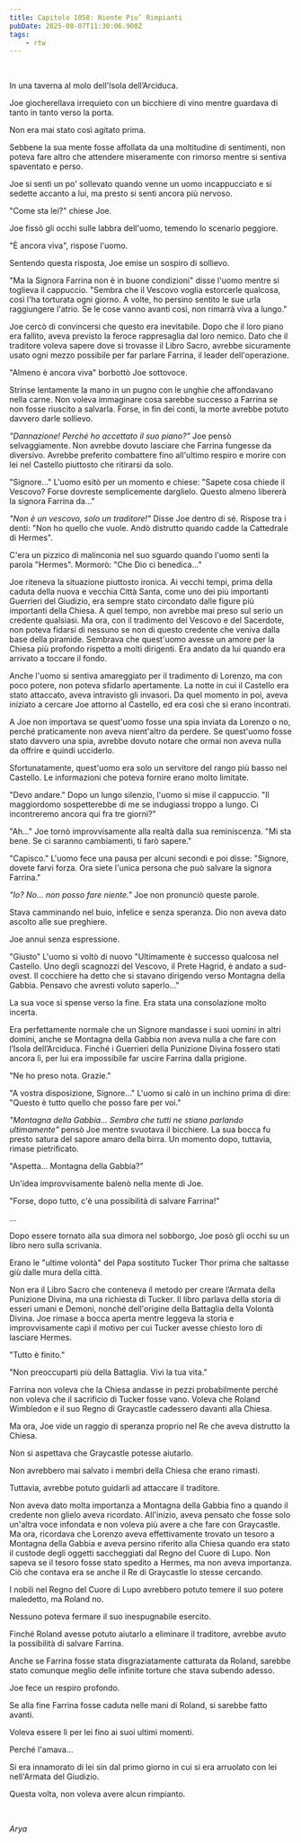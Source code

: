 ```yaml
---
title: Capitolo 1058: Niente Piu’ Rimpianti
pubDate: 2025-08-07T11:30:06.908Z
tags:
    - rtw
---
```



&nbsp;


In una taverna al molo dell'Isola dell’Arciduca.


Joe giocherellava irrequieto con un bicchiere di vino mentre guardava di tanto in tanto verso la porta.


Non era mai stato così agitato prima.


Sebbene la sua mente fosse affollata da una moltitudine di sentimenti, non poteva fare altro che attendere miseramente con rimorso mentre si sentiva spaventato e perso.


Joe si sentì un po' sollevato quando venne un uomo incappucciato e si sedette accanto a lui, ma presto si sentì ancora più nervoso.


"Come sta lei?" chiese Joe.


Joe fissò gli occhi sulle labbra dell'uomo, temendo lo scenario peggiore.


"È ancora viva", rispose l'uomo.


Sentendo questa risposta, Joe emise un sospiro di sollievo.


"Ma la Signora Farrina non è in buone condizioni" disse l'uomo mentre si toglieva il cappuccio. "Sembra che il Vescovo voglia estorcerle qualcosa, così l'ha torturata ogni giorno. A volte, ho persino sentito le sue urla raggiungere l'atrio. Se le cose vanno avanti così, non rimarrà viva a lungo."


Joe cercò di convincersi che questo era inevitabile. Dopo che il loro piano era fallito, aveva previsto la feroce rappresaglia dal loro nemico. Dato che il traditore voleva sapere dove si trovasse il Libro Sacro, avrebbe sicuramente usato ogni mezzo possibile per far parlare Farrina, il leader dell'operazione.


"Almeno è ancora viva" borbottò Joe sottovoce.


Strinse lentamente la mano in un pugno con le unghie che affondavano nella carne. Non voleva immaginare cosa sarebbe successo a Farrina se non fosse riuscito a salvarla. Forse, in fin dei conti, la morte avrebbe potuto davvero darle sollievo.


<em>"Dannazione! Perché ho accettato il suo piano?"</em> Joe pensò selvaggiamente. Non avrebbe dovuto lasciare che Farrina fungesse da diversivo. Avrebbe preferito combattere fino all'ultimo respiro e morire con lei nel Castello piuttosto che ritirarsi da solo.


"Signore..." L'uomo esitò per un momento e chiese: "Sapete cosa chiede il Vescovo? Forse dovreste semplicemente darglielo. Questo almeno libererà la signora Farrina da..."


<em>"Non è un vescovo, solo un traditore!" </em>Disse Joe dentro di sé. Rispose tra i denti: "Non ho quello che vuole. Andò distrutto quando cadde la Cattedrale di Hermes".


C'era un pizzico di malinconia nel suo sguardo quando l'uomo sentì la parola "Hermes". Mormorò: "Che Dio ci benedica..."


Joe riteneva la situazione piuttosto ironica. Ai vecchi tempi, prima della caduta della nuova e vecchia Città Santa, come uno dei più importanti Guerrieri del Giudizio, era sempre stato circondato dalle figure più importanti della Chiesa. A quel tempo, non avrebbe mai preso sul serio un credente qualsiasi. Ma ora, con il tradimento del Vescovo e del Sacerdote, non poteva fidarsi di nessuno se non di questo credente che veniva dalla base della piramide. Sembrava che quest'uomo avesse un amore per la Chiesa più profondo rispetto a molti dirigenti. Era andato da lui quando era arrivato a toccare il fondo.


Anche l'uomo si sentiva amareggiato per il tradimento di Lorenzo, ma con poco potere, non poteva sfidarlo apertamente. La notte in cui il Castello era stato attaccato, aveva intravisto gli invasori. Da quel momento in poi, aveva iniziato a cercare Joe attorno al Castello, ed era così che si erano incontrati.


A Joe non importava se quest'uomo fosse una spia inviata da Lorenzo o no, perché praticamente non aveva nient'altro da perdere. Se quest'uomo fosse stato davvero una spia, avrebbe dovuto notare che ormai non aveva nulla da offrire e quindi ucciderlo.


Sfortunatamente, quest'uomo era solo un servitore del rango più basso nel Castello. Le informazioni che poteva fornire erano molto limitate.


"Devo andare." Dopo un lungo silenzio, l'uomo si mise il cappuccio. "Il maggiordomo sospetterebbe di me se indugiassi troppo a lungo. Ci incontreremo ancora qui fra tre giorni?"


"Ah..." Joe tornò improvvisamente alla realtà dalla sua reminiscenza. "Mi sta bene. Se ci saranno cambiamenti, ti farò sapere."


"Capisco." L'uomo fece una pausa per alcuni secondi e poi disse: "Signore, dovete farvi forza. Ora siete l'unica persona che può salvare la signora Farrina."


<em>"Io? No... non posso fare niente."</em> Joe non pronunciò queste parole.


Stava camminando nel buio, infelice e senza speranza. Dio non aveva dato ascolto alle sue preghiere.


Joe annuì senza espressione.


"Giusto" L'uomo si voltò di nuovo "Ultimamente è successo qualcosa nel Castello. Uno degli scagnozzi del Vescovo, il Prete Hagrid, è andato a sud-ovest. Il cocchiere ha detto che si stavano dirigendo verso Montagna della Gabbia. Pensavo che avresti voluto saperlo…"


La sua voce si spense verso la fine. Era stata una consolazione molto incerta.


Era perfettamente normale che un Signore mandasse i suoi uomini in altri domini, anche se Montagna della Gabbia non aveva nulla a che fare con l’Isola dell’Arciduca. Finché i Guerrieri della Punizione Divina fossero stati ancora lì, per lui era impossibile far uscire Farrina dalla prigione.


"Ne ho preso nota. Grazie."


"A vostra disposizione, Signore..." L'uomo si calò in un inchino prima di dire: "Questo è tutto quello che posso fare per voi."


<em>"Montagna della Gabbia... Sembra che tutti ne stiano parlando ultimamente"</em> pensò Joe mentre svuotava il bicchiere. La sua bocca fu presto satura del sapore amaro della birra. Un momento dopo, tuttavia, rimase pietrificato.


"Aspetta... Montagna della Gabbia?"


Un'idea improvvisamente balenò nella mente di Joe.


"Forse, dopo tutto, c'è una possibilità di salvare Farrina!"


...


Dopo essere tornato alla sua dimora nel sobborgo, Joe posò gli occhi su un libro nero sulla scrivania.


Erano le "ultime volontà" del Papa sostituto Tucker Thor prima che saltasse giù dalle mura della città.


Non era il Libro Sacro che conteneva il metodo per creare l’Armata della Punizione Divina, ma una richiesta di Tucker. Il libro parlava della storia di esseri umani e Demoni, nonché dell'origine della Battaglia della Volontà Divina. Joe rimase a bocca aperta mentre leggeva la storia e improvvisamente capì il motivo per cui Tucker avesse chiesto loro di lasciare Hermes.


"Tutto è finito."


"Non preoccuparti più della Battaglia. Vivi la tua vita."


Farrina non voleva che la Chiesa andasse in pezzi probabilmente perché non voleva che il sacrificio di Tucker fosse vano. Voleva che Roland Wimbledon e il suo Regno di Graycastle cadessero davanti alla Chiesa.


Ma ora, Joe vide un raggio di speranza proprio nel Re che aveva distrutto la Chiesa.


Non si aspettava che Graycastle potesse aiutarlo.


Non avrebbero mai salvato i membri della Chiesa che erano rimasti.


Tuttavia, avrebbe potuto guidarli ad attaccare il traditore.


Non aveva dato molta importanza a Montagna della Gabbia fino a quando il credente non glielo aveva ricordato. All'inizio, aveva pensato che fosse solo un'altra voce infondata e non voleva più avere a che fare con Graycastle. Ma ora, ricordava che Lorenzo aveva effettivamente trovato un tesoro a Montagna della Gabbia e aveva persino riferito alla Chiesa quando era stato il custode degli oggetti saccheggiati dal Regno del Cuore di Lupo. Non sapeva se il tesoro fosse stato spedito a Hermes, ma non aveva importanza. Ciò che contava era se anche il Re di Graycastle lo stesse cercando.


I nobili nel Regno del Cuore di Lupo avrebbero potuto temere il suo potere maledetto, ma Roland no.


Nessuno poteva fermare il suo inespugnabile esercito.


Finché Roland avesse potuto aiutarlo a eliminare il traditore, avrebbe avuto la possibilità di salvare Farrina.


Anche se Farrina fosse stata disgraziatamente catturata da Roland, sarebbe stato comunque meglio delle infinite torture che stava subendo adesso.


Joe fece un respiro profondo.


Se alla fine Farrina fosse caduta nelle mani di Roland, si sarebbe fatto avanti.


Voleva essere lì per lei fino ai suoi ultimi momenti.


Perché l'amava...


Si era innamorato di lei sin dal primo giorno in cui si era arruolato con lei nell'Armata del Giudizio.


Questa volta, non voleva avere alcun rimpianto.


&nbsp;


<em>Arya</em>
                                


                                




